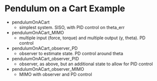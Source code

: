 Pendulum on a Cart Example
===

* pendulumOnACart
  * simplest system. SISO, with PID control on theta_err
* pendulumOnACart_MIMO
  * multiple input (force, torque) and multiple output (y, theta). PD control
* pendulumOnACart_observer_PD
  * observer to estimate state. PD control around theta
* pendulumOnACart_observer_PID
  * observer, as above, but an additional state to allow for PID control
* pendulumOnACart_observer_MIMO
  * MIMO with observer and PD control

